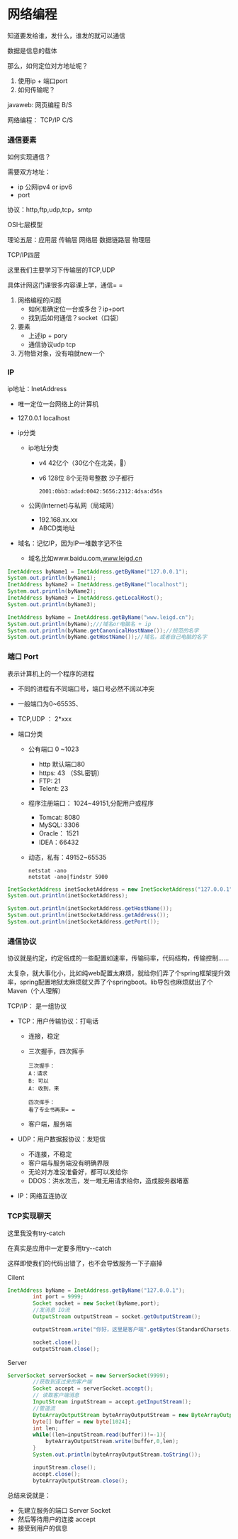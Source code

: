# 网络编程

知道要发给谁，发什么，谁发的就可以通信

数据是信息的载体

那么，如何定位对方地址呢？

1. 使用ip + 端口port
2. 如何传输呢？

javaweb: 网页编程 B/S

网络编程： TCP/IP C/S

### 通信要素

如何实现通信？

需要双方地址：

- ip	公网ipv4 or ipv6
- port

协议：http,ftp,udp,tcp，smtp

OSI七层模型

理论五层：应用层	传输层	网络层	数据链路层 物理层

TCP/IP四层

这里我们主要学习下传输层的TCP,UDP

具体计网这门课很多内容课上学，通信= =

1. 网络编程的问题
   - 如何准确定位一台或多台？ip+port
   - 找到后如何通信？socket（口袋）
2. 要素
   - 上述ip + pory
   - 通信协议udp tcp
3. 万物皆对象，没有咱就new一个

### IP

ip地址：InetAddress

- 唯一定位一台网络上的计算机

- 127.0.0.1   localhost

- ip分类

  - ip地址分类

    - v4 42亿个（30亿个在北美，🤮）

    - v6 128位 8个无符号整数 沙子都行

      ```
      2001:0bb3:adad:0042:5656:2312:4dsa:d56s
      ```

  - 公网(Internet)与私网（局域网）

    - 192.168.xx.xx
    - ABCD类地址

- 域名：记忆IP，因为IP一堆数字记不住

  - 域名比如www.baidu.com,www.leigd.cn

```java
InetAddress byName1 = InetAddress.getByName("127.0.0.1");
System.out.println(byName1);
InetAddress byName2 = InetAddress.getByName("localhost");
System.out.println(byName2);
InetAddress byName3 = InetAddress.getLocalHost();
System.out.println(byName3);

InetAddress byName = InetAddress.getByName("www.leigd.cn");
System.out.println(byName);///域名or电脑名 + ip
System.out.println(byName.getCanonicalHostName());//规范的名字
System.out.println(byName.getHostName());//域名，或者自己电脑的名字
```

### 端口 Port

表示计算机上的一个程序的进程

- 不同的进程有不同端口号，端口号必然不阔以冲突

- 一般端口为0~65535、

- TCP,UDP ： 2*xxx

- 端口分类

  - 公有端口 0 ~1023

    - http 默认端口80
    - https: 43 （SSL密钥）
    - FTP: 21
    - Telent: 23

  - 程序注册端口： 1024~49151,分配用户或程序

    - Tomcat: 8080
    - MySQL: 3306
    - Oracle： 1521
    - IDEA：66432

  - 动态，私有：49152~65535

    ```
    netstat -ano
    netstat -ano|findstr 5900
    ```
    

```java
InetSocketAddress inetSocketAddress = new InetSocketAddress("127.0.0.1", 8080);
System.out.println(inetSocketAddress);

System.out.println(inetSocketAddress.getHostName());
System.out.println(inetSocketAddress.getAddress());
System.out.println(inetSocketAddress.getPort());
```

### 通信协议

协议就是约定，约定俗成的一些配置如速率，传输码率，代码结构，传输控制……

太复杂，就大事化小，比如纯web配置太麻烦，就给你们弄了个spring框架提升效率，spring配置地狱太麻烦就又弄了个springboot。lib导包也麻烦就出了个Maven（个人理解）

TCP/IP： 是一组协议

- TCP：用户传输协议：打电话

  - 连接，稳定

  - 三次握手，四次挥手

    ```
    三次握手：
    A：请求
    B: 可以
    A: 收到，来
    
    四次挥手：
    看了专业书再来= =
    ```

  - 客户端，服务端

- UDP：用户数据报协议：发短信

  - 不连接，不稳定
  - 客户端与服务端没有明确界限
  - 无论对方准没准备好，都可以发给你
  - DDOS：洪水攻击，发一堆无用请求给你，造成服务器堵塞

- IP：网络互连协议

### TCP实现聊天

这里我没有try-catch

在真实是应用中一定要多用try--catch

这样即使我们的代码出错了，也不会导致服务一下子崩掉

Cilent

```java
InetAddress byName = InetAddress.getByName("127.0.0.1");
        int port = 9999;
        Socket socket = new Socket(byName,port);
        //发消息 IO流
        OutputStream outputStream = socket.getOutputStream();

        outputStream.write("你好，这里是客户端".getBytes(StandardCharsets.UTF_8));

        socket.close();
        outputStream.close();
```

Server

```java
ServerSocket serverSocket = new ServerSocket(9999);
        //获取到连过来的客户端
        Socket accept = serverSocket.accept();
        // 读取客户端消息
        InputStream inputStream = accept.getInputStream();
        //管道流
        ByteArrayOutputStream byteArrayOutputStream = new ByteArrayOutputStream();
        byte[] buffer = new byte[1024];
        int len;
        while((len=inputStream.read(buffer))!=-1){
            byteArrayOutputStream.write(buffer,0,len);
        }
        System.out.println(byteArrayOutputStream.toString());

        inputStream.close();
        accept.close();
        byteArrayOutputStream.close();
```

总结来说就是：

- 先建立服务的端口 Server Socket
- 然后等待用户的连接 accept
- 接受到用户的信息

